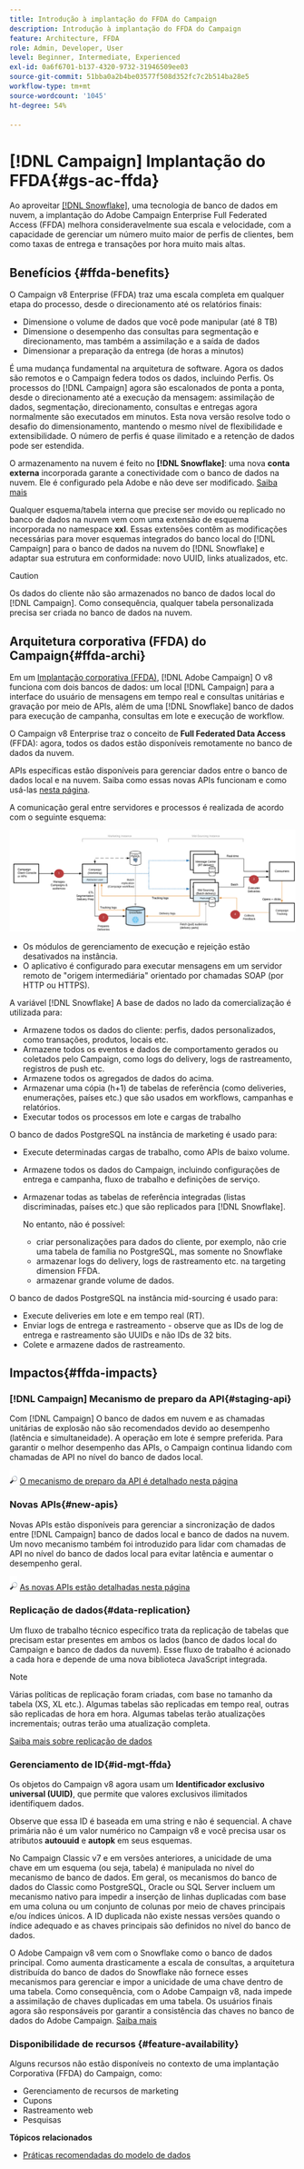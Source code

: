 ```yaml
---
title: Introdução à implantação do FFDA do Campaign
description: Introdução à implantação do FFDA do Campaign
feature: Architecture, FFDA
role: Admin, Developer, User
level: Beginner, Intermediate, Experienced
exl-id: 0a6f6701-b137-4320-9732-31946509ee03
source-git-commit: 51bba0a2b4be03577f508d352fc7c2b514ba28e5
workflow-type: tm+mt
source-wordcount: '1045'
ht-degree: 54%

---
```


# [!DNL Campaign] Implantação do FFDA{#gs-ac-ffda}

Ao aproveitar [[!DNL Snowflake]](https://www.snowflake.com/), uma tecnologia de banco de dados em nuvem, a implantação do Adobe Campaign Enterprise Full Federated Access (FFDA) melhora consideravelmente sua escala e velocidade, com a capacidade de gerenciar um número muito maior de perfis de clientes, bem como taxas de entrega e transações por hora muito mais altas.

## Benefícios {#ffda-benefits}

O Campaign v8 Enterprise (FFDA) traz uma escala completa em qualquer etapa do processo, desde o direcionamento até os relatórios finais:

* Dimensione o volume de dados que você pode manipular (até 8 TB)
* Dimensione o desempenho das consultas para segmentação e direcionamento, mas também a assimilação e a saída de dados
* Dimensionar a preparação da entrega (de horas a minutos)

É uma mudança fundamental na arquitetura de software. Agora os dados são remotos e o Campaign federa todos os dados, incluindo Perfis. Os processos do [!DNL Campaign] agora são escalonados de ponta a ponta, desde o direcionamento até a execução da mensagem: assimilação de dados, segmentação, direcionamento, consultas e entregas agora normalmente são executados em minutos. Esta nova versão resolve todo o desafio do dimensionamento, mantendo o mesmo nível de flexibilidade e extensibilidade. O número de perfis é quase ilimitado e a retenção de dados pode ser estendida.

O armazenamento na nuvem é feito no **[!DNL Snowflake]**: uma nova **conta externa** incorporada garante a conectividade com o banco de dados na nuvem. Ele é configurado pela Adobe e não deve ser modificado. [Saiba mais](../config/external-accounts.md)

Qualquer esquema/tabela interna que precise ser movido ou replicado no banco de dados na nuvem vem com uma extensão de esquema incorporada no namespace **xxl**. Essas extensões contêm as modificações necessárias para mover esquemas integrados do banco local do [!DNL Campaign] para o banco de dados na nuvem do [!DNL Snowflake] e adaptar sua estrutura em conformidade: novo UUID, links atualizados, etc.

>[!CAUTION]
>
> Os dados do cliente não são armazenados no banco de dados local do [!DNL Campaign]. Como consequência, qualquer tabela personalizada precisa ser criada no banco de dados na nuvem.
>

## Arquitetura corporativa (FFDA) do Campaign{#ffda-archi}

Em um [Implantação corporativa (FFDA)](../architecture/enterprise-deployment.md), [!DNL Adobe Campaign] O v8 funciona com dois bancos de dados: um local [!DNL Campaign] para a interface do usuário de mensagens em tempo real e consultas unitárias e gravação por meio de APIs, além de uma [!DNL Snowflake] banco de dados para execução de campanha, consultas em lote e execução de workflow.

O Campaign v8 Enterprise traz o conceito de **Full Federated Data Access** (FFDA): agora, todos os dados estão disponíveis remotamente no banco de dados da nuvem.

APIs específicas estão disponíveis para gerenciar dados entre o banco de dados local e na nuvem. Saiba como essas novas APIs funcionam e como usá-las [nesta página](new-apis.md).

A comunicação geral entre servidores e processos é realizada de acordo com o seguinte esquema:

![](assets/architecture.png)

* Os módulos de gerenciamento de execução e rejeição estão desativados na instância.
* O aplicativo é configurado para executar mensagens em um servidor remoto de &quot;origem intermediária&quot; orientado por chamadas SOAP (por HTTP ou HTTPS).

A variável [!DNL Snowflake] A base de dados no lado da comercialização é utilizada para:

* Armazene todos os dados do cliente: perfis, dados personalizados, como transações, produtos, locais etc.
* Armazene todos os eventos e dados de comportamento gerados ou coletados pelo Campaign, como logs do delivery, logs de rastreamento, registros de push etc.
* Armazene todos os agregados de dados do acima.
* Armazenar uma cópia (h+1) de tabelas de referência (como deliveries, enumerações, países etc.) que são usados em workflows, campanhas e relatórios.
* Executar todos os processos em lote e cargas de trabalho


O banco de dados PostgreSQL na instância de marketing é usado para:

* Execute determinadas cargas de trabalho, como APIs de baixo volume.
* Armazene todos os dados do Campaign, incluindo configurações de entrega e campanha, fluxo de trabalho e definições de serviço.
* Armazenar todas as tabelas de referência integradas (listas discriminadas, países etc.) que são replicados para [!DNL Snowflake].

  No entanto, não é possível:
   * criar personalizações para dados do cliente, por exemplo, não crie uma tabela de família no PostgreSQL, mas somente no Snowflake
   * armazenar logs do delivery, logs de rastreamento etc. na targeting dimension FFDA.
   * armazenar grande volume de dados.


O banco de dados PostgreSQL na instância mid-sourcing é usado para:

* Execute deliveries em lote e em tempo real (RT).
* Enviar logs de entrega e rastreamento - observe que as IDs de log de entrega e rastreamento são UUIDs e não IDs de 32 bits.
* Colete e armazene dados de rastreamento.


## Impactos{#ffda-impacts}

### [!DNL Campaign] Mecanismo de preparo da API{#staging-api}

Com [!DNL Campaign] O banco de dados em nuvem e as chamadas unitárias de explosão não são recomendados devido ao desempenho (latência e simultaneidade). A operação em lote é sempre preferida. Para garantir o melhor desempenho das APIs, o Campaign continua lidando com chamadas de API no nível do banco de dados local.

![](../assets/do-not-localize/glass.png) [O mecanismo de preparo da API é detalhado nesta página](staging.md)

### Novas APIs{#new-apis}

Novas APIs estão disponíveis para gerenciar a sincronização de dados entre [!DNL Campaign] banco de dados local e banco de dados na nuvem. Um novo mecanismo também foi introduzido para lidar com chamadas de API no nível do banco de dados local para evitar latência e aumentar o desempenho geral.

![](../assets/do-not-localize/glass.png) [As novas APIs estão detalhadas nesta página](new-apis.md)


### Replicação de dados{#data-replication}

Um fluxo de trabalho técnico específico trata da replicação de tabelas que precisam estar presentes em ambos os lados (banco de dados local do Campaign e banco de dados da nuvem). Esse fluxo de trabalho é acionado a cada hora e depende de uma nova biblioteca JavaScript integrada.

>[!NOTE]
>
> Várias políticas de replicação foram criadas, com base no tamanho da tabela (XS, XL etc.).
> Algumas tabelas são replicadas em tempo real, outras são replicadas de hora em hora. Algumas tabelas terão atualizações incrementais; outras terão uma atualização completa.
>

[Saiba mais sobre replicação de dados](replication.md)

### Gerenciamento de ID{#id-mgt-ffda}

Os objetos do Campaign v8 agora usam um **Identificador exclusivo universal (UUID)**, que permite que valores exclusivos ilimitados identifiquem dados.

Observe que essa ID é baseada em uma string e não é sequencial. A chave primária não é um valor numérico no Campaign v8 e você precisa usar os atributos **autouuid** e **autopk** em seus esquemas.

No Campaign Classic v7 e em versões anteriores, a unicidade de uma chave em um esquema (ou seja, tabela) é manipulada no nível do mecanismo de banco de dados. Em geral, os mecanismos do banco de dados do Classic como PostgreSQL, Oracle ou SQL Server incluem um mecanismo nativo para impedir a inserção de linhas duplicadas com base em uma coluna ou um conjunto de colunas por meio de chaves principais e/ou índices únicos. A ID duplicada não existe nessas versões quando o índice adequado e as chaves principais são definidos no nível do banco de dados.

O Adobe Campaign v8 vem com o Snowflake como o banco de dados principal. Como aumenta drasticamente a escala de consultas, a arquitetura distribuída do banco de dados do Snowflake não fornece esses mecanismos para gerenciar e impor a unicidade de uma chave dentro de uma tabela. Como consequência, com o Adobe Campaign v8, nada impede a assimilação de chaves duplicadas em uma tabela. Os usuários finais agora são responsáveis por garantir a consistência das chaves no banco de dados do Adobe Campaign. [Saiba mais](keys.md)

### Disponibilidade de recursos {#feature-availability}

Alguns recursos não estão disponíveis no contexto de uma implantação Corporativa (FFDA) do Campaign, como:

* Gerenciamento de recursos de marketing
* Cupons
* Rastreamento web
* Pesquisas


**Tópicos relacionados**

* [Práticas recomendadas do modelo de dados](../dev/datamodel-best-practices.md)
